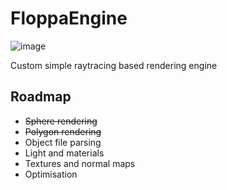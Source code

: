 # FloppaEngine
![image](https://user-images.githubusercontent.com/58127431/224782209-cdaa72a3-236e-4e3d-a093-58e056646020.png)

Custom simple raytracing based rendering engine

## Roadmap
* ~~Sphere rendering~~
* ~~Polygon rendering~~
* Object file parsing
* Light and materials
* Textures and normal maps
* Optimisation
